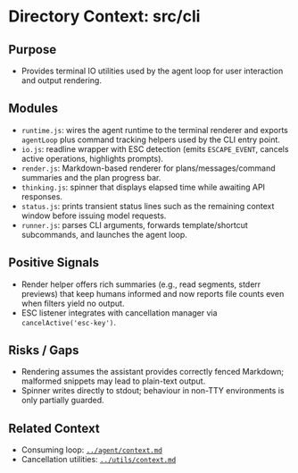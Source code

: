# Directory Context: src/cli

## Purpose

- Provides terminal IO utilities used by the agent loop for user interaction and output rendering.

## Modules

- `runtime.js`: wires the agent runtime to the terminal renderer and exports `agentLoop` plus command tracking helpers used by the CLI entry point.
- `io.js`: readline wrapper with ESC detection (emits `ESCAPE_EVENT`, cancels active operations, highlights prompts).
- `render.js`: Markdown-based renderer for plans/messages/command summaries and the plan progress bar.
- `thinking.js`: spinner that displays elapsed time while awaiting API responses.
- `status.js`: prints transient status lines such as the remaining context window before issuing model requests.
- `runner.js`: parses CLI arguments, forwards template/shortcut subcommands, and launches the agent loop.

## Positive Signals

- Render helper offers rich summaries (e.g., read segments, stderr previews) that keep humans informed and now reports file counts even when filters yield no output.
- ESC listener integrates with cancellation manager via `cancelActive('esc-key')`.

## Risks / Gaps

- Rendering assumes the assistant provides correctly fenced Markdown; malformed snippets may lead to plain-text output.
- Spinner writes directly to stdout; behaviour in non-TTY environments is only partially guarded.

## Related Context

- Consuming loop: [`../agent/context.md`](../agent/context.md)
- Cancellation utilities: [`../utils/context.md`](../utils/context.md)
